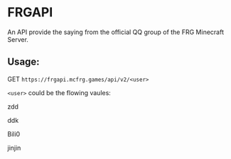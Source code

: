 # FRGAPI
An API provide the saying from the official QQ group of the FRG Minecraft Server.

## Usage:
GET `https://frgapi.mcfrg.games/api/v2/<user>`

`<user>` could be the flowing vaules:

zdd

ddk

Bili0

jinjin